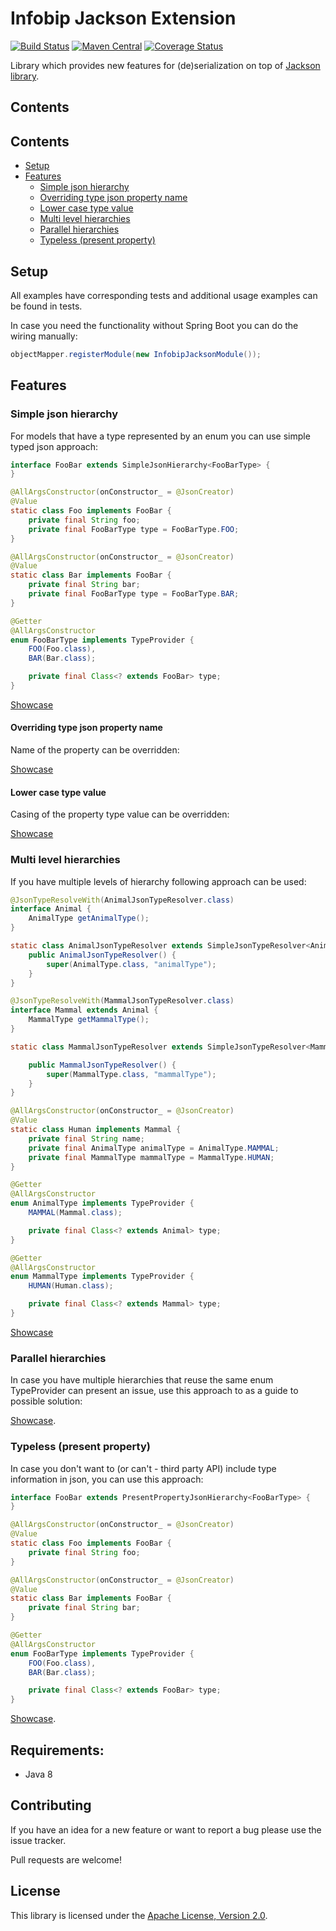 # Infobip Jackson Extension

[![Build Status](https://travis-ci.org/infobip/infobip-jackson-extension.svg?branch=master)](https://travis-ci.org/infobip/infobip-jackson-extension)
[![Maven Central](https://maven-badges.herokuapp.com/maven-central/com.infobip/infobip-jackson-extension-spring-boot-starter/badge.svg)](https://maven-badges.herokuapp.com/maven-central/com.infobip/infobip-jackson-extension-spring-boot-starter)
[![Coverage Status](https://coveralls.io/repos/github/infobip/infobip-jackson-extension/badge.svg?branch=master)](https://coveralls.io/github/infobip/infobip-jackson-extension?branch=master)

Library which provides new features for (de)serialization on top of [Jackson library](https://github.com/FasterXML/jackson).

## Contents

## Contents

* [Setup](#Setup)
* [Features](#Features)
    * [Simple json hierarchy](#SimpleJsonHierarchy)
    * [Overriding type json property name](#OverridingTypeJsonPropertyName)
    * [Lower case type value](#LowerCaseTypeValue)
    * [Multi level hierarchies](#MultiLevelHierarchies)
    * [Parallel hierarchies](#ParallelHierarchies)
    * [Typeless (present property)](#Typeless)
    
<a name="Setup"></a>
## Setup

All examples have corresponding tests and additional usage examples can be found in tests.

In case you need the functionality without Spring Boot you can do the wiring manually:

```java
objectMapper.registerModule(new InfobipJacksonModule());     
```

<a name="Features"></a>
## Features

<a name="SimpleJsonHierarchy"></a>
### Simple json hierarchy

For models that have a type represented by an enum you can use simple typed json approach:

```java
interface FooBar extends SimpleJsonHierarchy<FooBarType> {
}

@AllArgsConstructor(onConstructor_ = @JsonCreator)
@Value
static class Foo implements FooBar {
    private final String foo;
    private final FooBarType type = FooBarType.FOO;
}

@AllArgsConstructor(onConstructor_ = @JsonCreator)
@Value
static class Bar implements FooBar {
    private final String bar;
    private final FooBarType type = FooBarType.BAR;
}

@Getter
@AllArgsConstructor
enum FooBarType implements TypeProvider {
    FOO(Foo.class),
    BAR(Bar.class);

    private final Class<? extends FooBar> type;
}
```

[Showcase](infobip-jackson-extension-module/src/test/java/com/infobip/jackson/SimpleJsonHierarchyDeserializerTest.java)

<a name="OverridingTypeJsonPropertyName"></a>
#### Overriding type json property name

Name of the property can be overridden:

[Showcase](infobip-jackson-extension-module/src/test/java/com/infobip/jackson/CustomTypeFieldSimpleJsonHierarchyTest.java)

<a name="LowerCaseTypeValue"></a>
#### Lower case type value

Casing of the property type value can be overridden:

[Showcase](infobip-jackson-extension-module/src/test/java/com/infobip/jackson/LowerCaseTypeSimpleJsonHierarchyTest.java)

<a name="MultiLevelHierarchies"></a>
### Multi level hierarchies

If you have multiple levels of hierarchy following approach can be used:

```java
@JsonTypeResolveWith(AnimalJsonTypeResolver.class)
interface Animal {
    AnimalType getAnimalType();
}

static class AnimalJsonTypeResolver extends SimpleJsonTypeResolver<AnimalType> {
    public AnimalJsonTypeResolver() {
        super(AnimalType.class, "animalType");
    }
}

@JsonTypeResolveWith(MammalJsonTypeResolver.class)
interface Mammal extends Animal {
    MammalType getMammalType();
}

static class MammalJsonTypeResolver extends SimpleJsonTypeResolver<MammalType> {

    public MammalJsonTypeResolver() {
        super(MammalType.class, "mammalType");
    }
}

@AllArgsConstructor(onConstructor_ = @JsonCreator)
@Value
static class Human implements Mammal {
    private final String name;
    private final AnimalType animalType = AnimalType.MAMMAL;
    private final MammalType mammalType = MammalType.HUMAN;
}

@Getter
@AllArgsConstructor
enum AnimalType implements TypeProvider {
    MAMMAL(Mammal.class);

    private final Class<? extends Animal> type;
}

@Getter
@AllArgsConstructor
enum MammalType implements TypeProvider {
    HUMAN(Human.class);

    private final Class<? extends Mammal> type;
}
```

[Showcase](infobip-jackson-extension-module/src/test/java/com/infobip/jackson/MultiHierarchyJsonTypedDeserializerTest.java)

<a name="ParallelHierarchies"></a>
### Parallel hierarchies

In case you have multiple hierarchies that reuse the same enum TypeProvider can present an issue, use this approach to as a guide to possible solution:

[Showcase](infobip-jackson-extension-module/src/test/java/com/infobip/jackson/ParallelHierarchyJsonTypedDeserializerTest.java).

<a name="Typeless"></a>
### Typeless (present property)

In case you don't want to (or can't - third party API) include type information in json, you can use this approach:

```java
interface FooBar extends PresentPropertyJsonHierarchy<FooBarType> {
}

@AllArgsConstructor(onConstructor_ = @JsonCreator)
@Value
static class Foo implements FooBar {
    private final String foo;
}

@AllArgsConstructor(onConstructor_ = @JsonCreator)
@Value
static class Bar implements FooBar {
    private final String bar;
}

@Getter
@AllArgsConstructor
enum FooBarType implements TypeProvider {
    FOO(Foo.class),
    BAR(Bar.class);

    private final Class<? extends FooBar> type;
}
```

[Showcase](infobip-jackson-extension-module/src/test/java/com/infobip/jackson/PresentPropertyDeserializerTest.java).

## <a name="Requirements"></a> Requirements:

- Java 8

## <a name="Contributing"></a> Contributing

If you have an idea for a new feature or want to report a bug please use the issue tracker.

Pull requests are welcome!

## <a name="License"></a> License

This library is licensed under the [Apache License, Version 2.0](http://www.apache.org/licenses/LICENSE-2.0).
